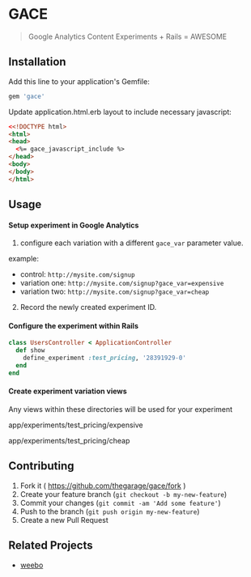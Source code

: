 # GACE
> Google Analytics Content Experiments + Rails = AWESOME

## Installation

Add this line to your application's Gemfile:

```ruby
gem 'gace'
```

Update application.html.erb layout to include necessary javascript:

```html
<<!DOCTYPE html>
<html>
<head>
  <%= gace_javascript_include %>
</head>
<body>
</body>
</html>
```

## Usage

#### Setup experiment in Google Analytics
1. configure each variation with a different `gace_var` parameter value.

example:
* control: `http://mysite.com/signup`
* variation one: `http://mysite.com/signup?gace_var=expensive`
* variation two: `http://mysite.com/signup?gace_var=cheap`

2. Record the newly created experiment ID.


#### Configure the experiment within Rails
```ruby
class UsersController < ApplicationController
  def show
    define_experiment :test_pricing, '28391929-0'
  end
end
```

#### Create experiment variation views

Any views within these directories will be used for your experiment

app/experiments/test_pricing/expensive

app/experiments/test_pricing/cheap


## Contributing

1. Fork it ( https://github.com/thegarage/gace/fork )
2. Create your feature branch (`git checkout -b my-new-feature`)
3. Commit your changes (`git commit -am 'Add some feature'`)
4. Push to the branch (`git push origin my-new-feature`)
5. Create a new Pull Request

## Related Projects
* [weebo](https://github.com/clemens/weebo)
